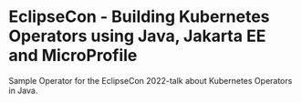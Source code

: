 # EclipseCon - Building Kubernetes Operators using Java, Jakarta EE and MicroProfile

Sample Operator for the EclipseCon 2022-talk about Kubernetes Operators in Java.
